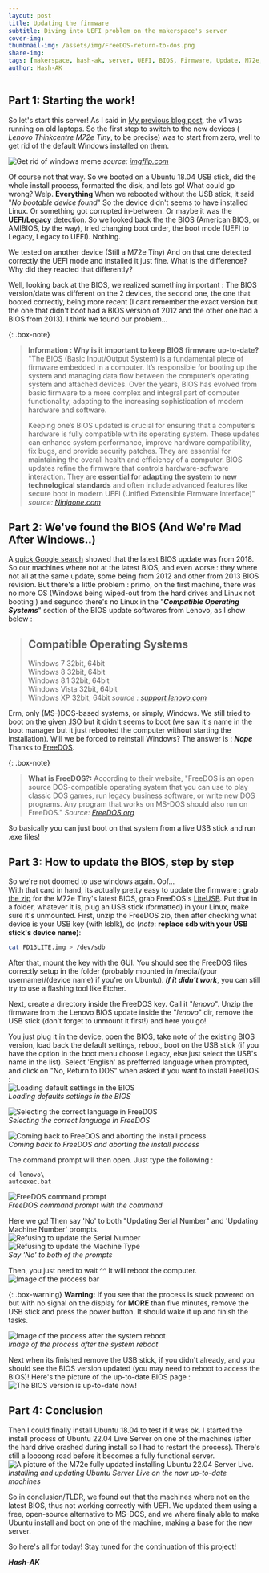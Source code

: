 ```yaml
---
layout: post
title: Updating the firmware
subtitle: Diving into UEFI problem on the makerspace's server
cover-img: 
thumbnail-img: /assets/img/FreeDOS-return-to-dos.png
share-img: 
tags: [makerspace, hash-ak, server, UEFI, BIOS, Firmware, Update, M72e, Lenovo, Thinkcentre, FreeDOS, DOS, Ubuntu, Ubuntu 22.04]
author: Hash-AK
---
```

## Part 1: Starting the work!
So let's start this server!
As I said in [My previous blog post](/2024-11-24-Purpose-of-the-server), the v.1 was running on old laptops.  So the first step to switch to the new devices ( _Lenovo Thinkcentre M72e Tiny_, to be precise) was to start from zero, well to get rid of the default Windows installed on them.


![Get rid of windows meme](https://i.imgflip.com/6bflpq.jpg)
_source: [imgflip.com](https://imgflip.com/i/6bflpq)_ 

Of course not that way. So we booted on a Ubuntu 18.04 USB stick, did the whole install process, formatted the disk, and lets go! What could go wrong? 
Welp. **Everything**
When we rebooted without the USB stick, it said "_No bootable device found_"
So the device didn't seems to have installed Linux. Or something got corrupted in-between. Or maybe it was the **UEFI/Legacy** detection.
So we looked back the the BIOS (American BIOS, or AMIBIOS, by the way), tried changing boot order, the boot mode (UEFI to Legacy, Legacy to UEFI). 
Nothing.  

We tested on another device (Still a M72e Tiny)
And on that one detected correctly the UEFI mode and installed it just fine. What is the difference? Why did they reacted that differently?

Well, looking back at the BIOS, we realized something important : The BIOS version/date was different on the 2 devices, the second one, the one that booted correctly, being more recent (I cant remember the exact version but the one that didn't boot had a BIOS version of 2012 and the other one had a BIOS from 2013). I think we found our problem...



{: .box-note}
>**Information : Why is it important to keep BIOS firmware up-to-date?**
>"The BIOS (Basic Input/Output System) is a fundamental piece of firmware embedded in a computer. It’s responsible for booting up the system and managing data flow between the computer’s operating system and attached devices. Over the years, BIOS has evolved from basic firmware to a more complex and integral part of computer functionality, adapting to the increasing sophistication of modern hardware and software.
>
>Keeping one’s BIOS updated is crucial for ensuring that a computer’s hardware is fully compatible with its operating system. These updates can enhance system performance, improve hardware compatibility, fix bugs, and provide security patches. They are essential for maintaining the overall health and efficiency of a computer.
>BIOS updates refine the firmware that controls hardware-software interaction. They are **essential for adapting the system to new technological standards** and often include advanced features like secure boot in modern UEFI (Unified Extensible Firmware Interface)"  
> _source: [Ninjaone.com](https://www.ninjaone.com/blog/how-to-update-your-pcs-bios/)_

## Part 2: We've found the BIOS (And We're Mad After Windows..)

A [quick Google search](https://support.lenovo.com/us/en/downloads/ds029184-flash-bios-update-thinkcentre-m72e-tiny) showed that the latest BIOS update was from 2018. So our machines where not at the latest BIOS, and even worse : they where not all at the same update, some being from 2012 and other from 2013 BIOS revision.
But there's a little problem : primo, on the first machine, there was no more OS (Windows being wiped-out from the hard drives and Linux not booting ) and segundo there's no Linux in the "**_Compatible Operating Systems_**" section of the BIOS update softwares from Lenovo, as I show below :  
>## Compatible Operating Systems
>Windows 7 32bit, 64bit  
>Windows 8 32bit, 64bit  
>Windows 8.1 32bit, 64bit  
>Windows Vista 32bit, 64bit  
>Windows XP 32bit, 64bit
_source : [support.lenovo.com](https://support.lenovo.com/us/en/downloads/ds029184-flash-bios-update-thinkcentre-m72e-tiny)_

Erm, only (MS-)DOS-based systems, or simply, Windows.
We still tried to boot on [the given .ISO](https://download.lenovo.com/pccbbs/thfinkcentre_bios/f4j961usa.iso) but it didn't seems to boot (we saw it's name in the boot manager but it just rebooted the computer without starting the installation). 
Will we be forced to reinstall Windows? 
The answer is : **_Nope_**  
Thanks to [FreeDOS](https://www.freedos.org/).

{: .box-note}
>**What is FreeDOS?:** According to their website,
>"FreeDOS is an open source DOS-compatible operating system that you can use to play classic DOS games, run legacy business software, or write new DOS programs. Any program that works on MS-DOS should also run on FreeDOS."
> _Source: [FreeDOS.org](https://www.freedos.org/)_

So basically you can just boot on that system from a live USB stick and run .exe files! 
## Part 3:  How to update the BIOS, step by step
So we're not doomed to use windows again. Oof...  
With that card in hand, its actually pretty easy to update the firmware : grab [the zip](https://download.lenovo.com/pccbbs/thinkcentre_bios/f4jt61usa.zip) for the M72e Tiny's latest BIOS, grab FreeDOS's [LiteUSB](https://www.ibiblio.org/pub/micro/pc-stuff/freedos/files/distributions/1.3/official/FD13-LiteUSB.zip). Put that in a folder, whatever it is, plug an USB stick (formatted) in your Linux, make sure it's unmounted. First, unzip the FreeDOS zip, then after checking what device is your USB key (with lsblk), do (_note_: **replace sdb with your USB stick's device name)**: 
```bash
cat FD13LITE.img > /dev/sdb
```
After that, mount the key with the GUI. You should see the FreeDOS files correctly setup in the folder (probably mounted in /media/(your username)/(device name) if you're on Ubuntu). **_If it didn't work_**, you can still try to use a flashing tool like Etcher. 

Next, create a directory inside the FreeDOS key. Call it "_lenovo_". Unzip the firmware from the Lenovo BIOS update inside the "_lenovo_" dir, remove the USB stick (don't forget to unmount it first!) and here you go!

You just plug it in the device, open the BIOS, take note of the existing BIOS version, load back the default settings, reboot, boot on the USB stick (if you have the option in the boot menu choose Legacy, else just select the USB's name in the list).
Select 'English' as prefferred language when prompted, and click on "No, Return to DOS" when asked if you want to install FreeDOS :  
![Loading default settings in the BIOS](/assets/img/Load-defaults-BIOS.png)  
_Loading defaults settings in the BIOS_  

![Selecting the correct language in FreeDOS](/assets/img/FreeDOS-select-language.png)  
_Selecting the correct language in FreeDOS_

![Coming back to FreeDOS and aborting the install process](/assets/img/FreeDOS-return-to-dos.png)  
_Coming back to FreeDOS and aborting the install process_

The command prompt will then open. Just type the following :
```
cd lenovo\
autoexec.bat
```
![FreeDOS command prompt](/assets/img/FreeDOS-command-prompt.png)  
_FreeDOS command prompt with the command_  

Here we go!
Then say 'No' to both "Updating Serial Number" and 'Updating Machine Number' prompts.  
![Refusing to update the Serial Number](/assets/img/BIOS-updating-SN.png)  
![Refusing to update the Machine Type](/assets/img/BIOS-updating-MachineType.png)  
_Say 'No' to both of the prompts_  

Then, you just need to wait ^^ 
It will reboot the computer.  
![Image of the process bar](/assets/img/BIOS-update-process2.png)

{: .box-warning}
**Warning:** If you see that the process is stuck powered on but with no signal on the display for **MORE** than five minutes, remove the USB stick and press the power button. It should wake it up and finish the tasks.  

![Image of the process after the system reboot](/assets/img/BIOS-update-after-reboot.png)  
_Image of the process after the system reboot_

Next when its finished remove the USB stick, if you didn't already, and you should see the BIOS version updated (you may need to reboot to access the BIOS)! 
Here's the picture of the up-to-date BIOS page :  
![The BIOS version is up-to-date now!](/assets/img/BIOS-update-complete.png)  

## Part 4: Conclusion
Then I could finally install Ubuntu 18.04 to test if it was ok.  I started the install process of Ubuntu 22.04 Live Server on one of the machines (after the hard drive crashed during install so I had to restart the process).
There's still a loooong road  before it becomes a fully functional server.  
![A picture of the M72e fully updated installing Ubuntu 22.04 Server Live.](/assets/img/Installing-ubuntu-server.png)  
_Installing and updating Ubuntu Server Live on the now up-to-date machines_  

So in conclusion/TLDR, we found out that the machines where not on the latest BIOS, thus not working correctly with UEFI. We updated them using a free, open-source alternative to MS-DOS, and we where finaly able to make Ubuntu install and boot on one of the machine, making a base for the new server.

So here's all for today! Stay tuned for the continuation of this project!

_**Hash-AK**_
